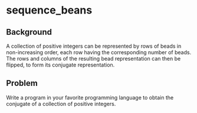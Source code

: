 # sequence_beans

## Background
A collection of positive integers can be represented by rows of beads in non-increasing order, each row having the corresponding number of beads. The rows and columns of the resulting bead representation can then be flipped, to form its conjugate representation.

## Problem
Write a program in your favorite programming language to obtain the conjugate of a collection of positive integers.